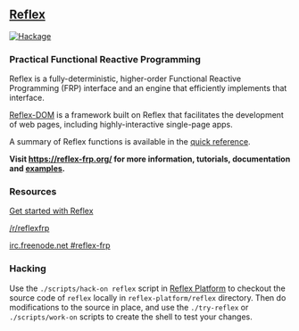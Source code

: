 ## [Reflex](https://reflex-frp.org/)

[![Hackage](https://img.shields.io/hackage/v/reflex.svg)](http://hackage.haskell.org/package/reflex)

### Practical Functional Reactive Programming

Reflex is a fully-deterministic, higher-order Functional Reactive Programming (FRP) interface and an engine that efficiently implements that interface.

[Reflex-DOM](https://github.com/reflex-frp/reflex-dom) is a framework built on Reflex that facilitates the development of web pages, including highly-interactive single-page apps.

A summary of Reflex functions is available in the [quick reference](Quickref.md).

**Visit https://reflex-frp.org/ for more information, tutorials, documentation and [examples](https://examples.reflex-frp.org/).**

### Resources
[Get started with Reflex](https://github.com/reflex-frp/reflex-platform)

[/r/reflexfrp](https://www.reddit.com/r/reflexfrp)

[irc.freenode.net #reflex-frp](http://webchat.freenode.net?channels=%23reflex-frp&uio=d4)

### Hacking

Use the `./scripts/hack-on reflex` script in [Reflex Platform](https://github.com/reflex-frp/reflex-platform) to checkout the source code of `reflex` locally in `reflex-platform/reflex` directory.
Then do modifications to the source in place, and use the `./try-reflex` or `./scripts/work-on` scripts to create the shell to test your changes.
